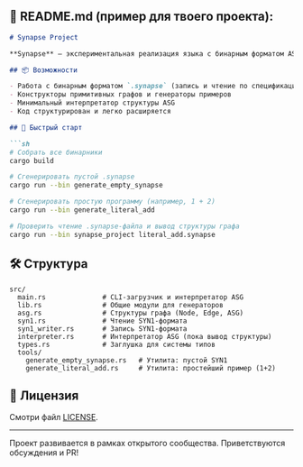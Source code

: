 ## 📄 **README.md** (пример для твоего проекта):

````markdown
# Synapse Project

**Synapse** — экспериментальная реализация языка с бинарным форматом ASG (Abstract Syntax Graph), сериализацией SYN1 и минимальным интерпретатором.

## 📦 Возможности

- Работа с бинарным форматом `.synapse` (запись и чтение по спецификации SYN1)
- Конструкторы примитивных графов и генераторы примеров
- Минимальный интерпретатор структуры ASG
- Код структурирован и легко расширяется

## 🚀 Быстрый старт

```sh
# Собрать все бинарники
cargo build

# Сгенерировать пустой .synapse
cargo run --bin generate_empty_synapse

# Сгенерировать простую программу (например, 1 + 2)
cargo run --bin generate_literal_add

# Проверить чтение .synapse-файла и вывод структуры графа
cargo run --bin synapse_project literal_add.synapse
````

## 🛠️ Структура

```
src/
  main.rs              # CLI-загрузчик и интерпретатор ASG
  lib.rs               # Общие модули для генераторов
  asg.rs               # Структуры графа (Node, Edge, ASG)
  syn1.rs              # Чтение SYN1-формата
  syn1_writer.rs       # Запись SYN1-формата
  interpreter.rs       # Интерпретатор ASG (пока вывод структуры)
  types.rs             # Заглушка для системы типов
  tools/
    generate_empty_synapse.rs   # Утилита: пустой SYN1
    generate_literal_add.rs     # Утилита: простейший пример (1+2)
```

## 📝 Лицензия

Смотри файл [LICENSE](LICENSE).

---

Проект развивается в рамках открытого сообщества. Приветствуются обсуждения и PR!

